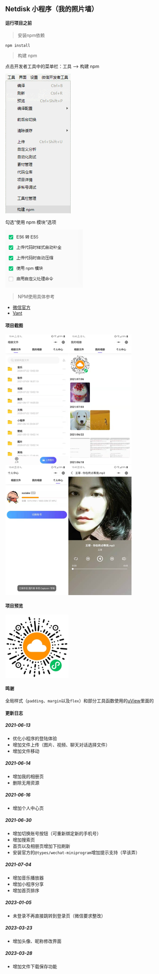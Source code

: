 ## Netdisk 小程序（我的照片墙）

#### 运行项目之前


> 安装npm依赖
``` bash
npm install
```

> 构建 npm

点击开发者工具中的菜单栏：工具 --> 构建 npm

![构建 npm](https://github.com/xuxiake2017/netdisk-mp-preview/blob/master/pic/npm1.png?raw=true)

勾选“使用 npm 模块”选项

![勾选“使用 npm 模块”选项](https://github.com/xuxiake2017/netdisk-mp-preview/blob/master/pic/npm2.png?raw=true)

> NPM使用具体参考

- [微信官方](https://developers.weixin.qq.com/miniprogram/dev/devtools/npm.html)
- [Vant](https://vant-contrib.gitee.io/vant-weapp/#/quickstart)

#### 项目截图
<div align="left">
    <img src="https://github.com/xuxiake2017/netdisk-mp-preview/blob/master/pic/preview_1.jpg?raw=true" width="200" title="preview_1" /><img src="https://github.com/xuxiake2017/netdisk-mp-preview/blob/master/pic/preview_2.jpg?raw=true" width="200" title="preview_2" /><img src="https://github.com/xuxiake2017/netdisk-mp-preview/blob/master/pic/preview_3.jpg?raw=true" width="200" title="preview_3" /><img src="https://github.com/xuxiake2017/netdisk-mp-preview/blob/master/pic/preview_4.jpg?raw=true" width="200" title="preview_4" />
  </div>

#### 项目预览

<div align="left">
    <img src="https://github.com/xuxiake2017/netdisk-mp-preview/blob/master/pic/gh_3c0eeb9635a2_258.jpg?raw=true" width="200" title="preview_1" />
  </div>

#### 鸣谢

全局样式（`padding`、`margin`以及`flex`）和部分工具函数使用的[uView](https://github.com/YanxinNet/uView)里面的

#### 更新日志

##### 2021-06-13

- 优化小程序的登陆体验
- 增加文件上传（图片、视频、聊天对话选择文件）
- 增加文件移动

##### 2021-06-14

- 增加我的相册页
- 删除无用资源

##### 2021-06-16

- 增加个人中心页

##### 2021-06-30

- 增加切换账号按钮（可重新绑定新的手机号）
- 增加搜索页
- 首页以及相册页增加下拉刷新
- 安装官方的`@types/wechat-miniprogram`增加提示支持（早该弄）

##### 2021-07-04

- 增加音乐播放器
- 增加小程序分享
- 增加首页排序

##### 2023-01-05

- 未登录不再直接跳转到登录页（微信要求整改）

##### 2023-03-23

- 增加头像、昵称修改界面

##### 2023-03-28

- 增加文件下载保存功能